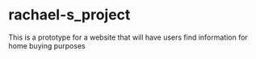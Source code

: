 # rachael-s_project
This is a prototype for a website that will have users find information for home buying purposes
